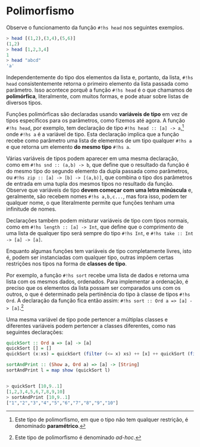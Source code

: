 # Polimorfismo

Observe o funcionamento da função `#!hs head` nos seguintes exemplos.

```hs
> head [(1,2),(3,4),(5,6)]
(1,2)
> head [1,2,3,4]
1
> head "abcd"
'a'
```

Independentemente do tipo dos elementos da lista e, portanto, da lista, `#!hs head` consistentemente retorna o primeiro elemento da lista passada como parâmetro.
Isso acontece porquê a função `#!hs head` é o que chamamos de **polimórfica**, literalmente, com muitos formas, e pode atuar sobre listas de diversos tipos.

Funções polimórficas são declaradas usando **variáveis de tipo** em vez de tipos específicos para os parâmetros, como fizemos até agora.
A função `#!hs head`, por exemplo, tem declaração de tipo `#!hs head :: [a] -> a`,[^parametric] onde `#!hs a` é a variável de tipo.
Esta declaração implica que a função recebe como parâmetro uma lista de elementos de um tipo qualquer `#!hs a` e que retorna um elemento **do mesmo tipo** `#!hs a`.


Várias variáveis de tipos podem aparecer em uma mesma declaração, como em `#!hs snd :: (a,b) -> b`, que define que o resultado da função é do mesmo tipo do segundo elemento da dupla passada como parâmetros, ou `#!hs zip :: [a] -> [b] -> [(a,b)]`, que combina o tipo dos parâmetros de entrada em uma tupla dos mesmos tipos no resultado da função.
Observe que variáveis de tipo **devem começar com uma letra minúscula** e, geralmente, são recebem nomes `#!hs a,b,c...`, mas fora isso, podem ter qualquer nome, o que literalmente permite que funções tenham uma infinitude de nomes.

Declarações também podem misturar variáveis de tipo com tipos normais, como em `#!hs length :: [a] -> Int`, que define que o comprimento de uma lista de qualquer tipo será sempre do tipo `#!hs Int`, e `#!hs take :: Int -> [a] -> [a]`.

Enquanto algumas funções tem variáveis de tipo completamente livres, isto é, podem ser instanciadas com qualquer tipo, outras impõem certas restrições nos tipos na forma de **classes de tipo**.

Por exemplo, a função `#!hs sort` recebe uma lista de dados e retorna uma lista com os mesmos dados, ordenados.
Para implementar a ordenação, é preciso que os elementos da lista possam ser comparados uns com os outros, o que é determinado pela pertinência do tipo à classe de tipos `#!hs Ord`. 
A declaração da função fica então assim: `#!hs sort :: Ord a => [a] -> [a]`.[^adhoc]


Uma mesma variável de tipo pode pertencer a múltiplas classes e diferentes variáveis podem pertencer a classes diferentes, como nas seguintes declarações:

```hs
quickSort :: Ord a => [a] -> [a]
quickSort [] = []
quickSort (x:xs) = quickSort (filter (<= x) xs) ++ [x] ++ quickSort (filter (> x) xs)

sortAndPrint :: (Show a, Ord a) => [a] -> [String]
sortAndPrint l = map show (quickSort l)


> quickSort [10,9..1]
[1,2,3,4,5,6,7,8,9,10]
> sortAndPrint [10,9..1]
["1","2","3","4","5","6","7","8","9","10"]
```


[^parametric]: Este tipo de polimorfismo, em que o tipo não tem qualquer restrição, é denominado **paramétrico**.
[^adhoc]: Este tipo de polimorfismo é denominado *ad-hoc*.
